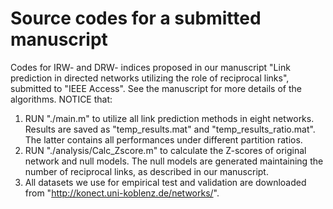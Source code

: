 # Source codes for a submitted manuscript
Codes for IRW- and DRW- indices proposed in our manuscript "Link prediction in directed networks utilizing the role of reciprocal links", submitted to "IEEE Access".
See the manuscript for more details of the algorithms. NOTICE that: 
1) RUN "./main.m" to utilize all link prediction methods in eight networks. Results are saved as "temp_results.mat" and "temp_results_ratio.mat". The latter contains all performances under different partition ratios. 
2) RUN "./analysis/Calc_Zscore.m" to calculate the Z-scores of original network and null models. The null models are generated maintaining the number of reciprocal links, as described in our manuscript. 
3) All datasets we use for empirical test and validation are downloaded from "http://konect.uni-koblenz.de/networks/".
